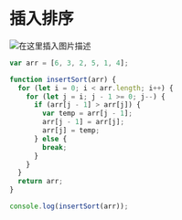# 插入排序

![在这里插入图片描述](https://img-blog.csdnimg.cn/20210201150719347.png?x-oss-process=image/watermark,type_ZmFuZ3poZW5naGVpdGk,shadow_10,text_aHR0cHM6Ly9ibG9nLmNzZG4ubmV0L1pIZ29nb2dvaGE=,size_16,color_FFFFFF,t_70)

```js
var arr = [6, 3, 2, 5, 1, 4];

function insertSort(arr) {
  for (let i = 0; i < arr.length; i++) {
    for (let j = i; j - 1 >= 0; j--) {
      if (arr[j - 1] > arr[j]) {
        var temp = arr[j - 1];
        arr[j - 1] = arr[j];
        arr[j] = temp;
      } else {
        break;
      }
    }
  }
  return arr;
}

console.log(insertSort(arr));
```
